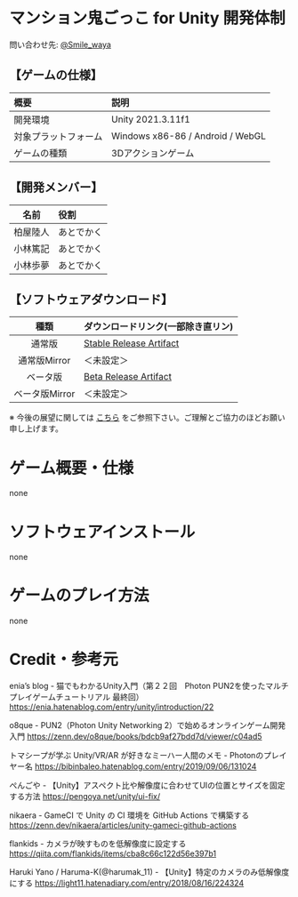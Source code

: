 # マンション鬼ごっこ for Unity 開発体制
問い合わせ先: [@Smile_waya](https://twitter.com/Smile_waya)

## 【ゲームの仕様】

| 概要                 | 説明                             |
| :------------------- | :------------------------------- |
| 開発環境             | Unity 2021.3.11f1                |
| 対象プラットフォーム | Windows x86-86 / Android / WebGL |
| ゲームの種類         | 3Dアクションゲーム               |

## 【開発メンバー】

| 名前     | 役割                                         |
| :------: | :------------------------------------------- |
| 柏屋陸人 | あとでかく |
| 小林篤記 | あとでかく |
| 小林歩夢 | あとでかく |

## 【ソフトウェアダウンロード】

| 種類           | ダウンロードリンク(一部除き直リン)           |
| :------------: | :------------------------------------------- |
| 通常版         | [Stable Release Artifact](https://github.com/team-morumotto/GameOfTagMansion_V2/releases/download/mainbranch_autorelease/GameOfTagMansion-BuildData_Win64.zip) |
| 通常版Mirror   | ＜未設定＞ |
| ベータ版       | [Beta Release Artifact](https://github.com/team-morumotto/GameOfTagMansion_V2/releases/tag/workbranch_testbuild) |
| ベータ版Mirror | ＜未設定＞ |

※ 今後の展望に関しては
[こちら](仕様書・ゲーム制作の役割と予定.md)
をご参照下さい。ご理解とご協力のほどお願い申し上げます。

# ゲーム概要・仕様
none

# ソフトウェアインストール
none

# ゲームのプレイ方法
none

# Credit・参考元
enia’s blog - 猫でもわかるUnity入門（第２２回　Photon PUN2を使ったマルチプレイゲームチュートリアル 最終回）  
https://enia.hatenablog.com/entry/unity/introduction/22

o8que - PUN2（Photon Unity Networking 2）で始めるオンラインゲーム開発入門
https://zenn.dev/o8que/books/bdcb9af27bdd7d/viewer/c04ad5

トマシープが学ぶ Unity/VR/AR が好きなミーハー人間のメモ - Photonのプレイヤー名
https://bibinbaleo.hatenablog.com/entry/2019/09/06/131024

ぺんごや - 【Unity】アスペクト比や解像度に合わせてUIの位置とサイズを固定する方法
https://pengoya.net/unity/ui-fix/

nikaera - GameCI で Unity の CI 環境を GitHub Actions で構築する
https://zenn.dev/nikaera/articles/unity-gameci-github-actions

flankids - カメラが映すものを低解像度に設定する
https://qiita.com/flankids/items/cba8c66c122d56e397b1

Haruki Yano / Haruma-K(@harumak_11) - 【Unity】特定のカメラのみ低解像度にする
https://light11.hatenadiary.com/entry/2018/08/16/224324

